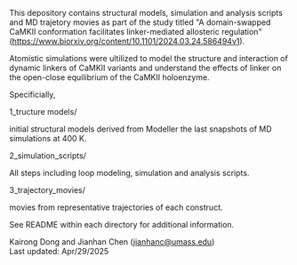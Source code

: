 This depository contains structural models, simulation and analysis scripts and MD trajetory movies as part of the study titled "A domain-swapped CaMKII conformation facilitates linker-mediated allosteric regulation" (https://www.biorxiv.org/content/10.1101/2024.03.24.586494v1). 

Atomistic simulations were ultilized to model the structure and interaction of dynamic linkers of CaMKII variants and understand the effects of linker on the open-close equilibrium of the CaMKII holoenzyme.

Specificially,

1_tructure models/ 

  initial structural models derived from Modeller
  the last snapshots of MD simulations at 400 K.  

2_simulation_scripts/

  All steps including loop modeling, simulation and analysis scripts.  
  
3_trajectory_movies/ 

  movies from representative trajectories of each construct.

See README within each directory for additional information.

Kairong Dong and Jianhan Chen (jianhanc@umass.edu)  
Last updated: Apr/29/2025    

